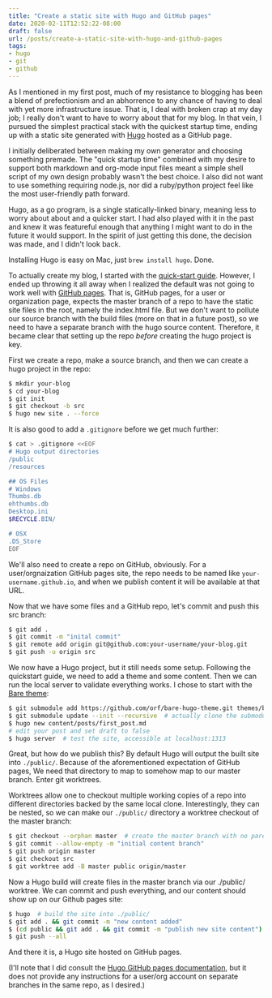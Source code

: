 ```yaml
---
title: "Create a static site with Hugo and GitHub pages"
date: 2020-02-11T12:52:22-08:00
draft: false
url: /posts/create-a-static-site-with-hugo-and-github-pages
tags:
- hugo
- git
- github
---
```


As I mentioned in my first post, much of my resistance to blogging
has been a blend of prefectionism and an abhorrence to any chance
of having to deal with yet more infrastructure issue.
That is, I deal with broken crap at my day job; I really
don't want to have to worry about that for my blog.
In that vein, I pursued the simplest practical stack
with the quickest startup time, ending up with a static
site generated with [Hugo](https://gohugo.io/)
hosted as a GitHub page.

I initially deliberated between making my own generator and choosing
something premade. The "quick startup time" combined with my desire
to support both markdown and org-mode input files meant a simple shell
script of my own design probably wasn't the best choice. I also
did not want to use something requiring node.js, nor did a ruby/python
project feel like the most user-friendly path forward.

Hugo, as a go program, is a single statically-linked binary, meaning
less to worry about about and a quicker start. I had also played with
it in the past and knew it was featureful enough that anything I might
want to do in the future it would support. In the spirit of just getting
this done, the decision was made, and I didn't look back.

Installing Hugo is easy on Mac, just `brew install hugo`. Done.

To actually create my blog, I started with the
[quick-start guide](https://gohugo.io/getting-started/quick-start/). However,
I ended up throwing it all away when I realized the default was not going to
work well with
[GitHub pages](https://help.github.com/en/github/working-with-github-pages/about-github-pages).
That is, GitHub pages, for a user or organization page, expects the master
branch of a repo to have the static site files in the root, namely the
index.html file. But we don't want to pollute our source branch with
the build files (more on that in a future post), so we need to have
a separate branch with the hugo source content. Therefore, it became
clear that setting up the repo _before_ creating the hugo project is key.

First we create a repo, make a source branch, and then we can create a hugo
project in the repo:

```sh
$ mkdir your-blog
$ cd your-blog
$ git init
$ git checkout -b src
$ hugo new site . --force
```

It is also good to add a `.gitignore` before we get much further:

```sh
$ cat > .gitignore <<EOF
# Hugo output directories
/public
/resources

## OS Files
# Windows
Thumbs.db
ehthumbs.db
Desktop.ini
$RECYCLE.BIN/

# OSX
.DS_Store
EOF
```

We'll also need to create a repo on GitHub, obviously. For a user/orgnaization
GitHub pages site, the repo needs to be named like `your-username.github.io`,
and when we publish content it will be available at that URL.

Now that we have some files and a GitHub repo, let's commit and push this src branch:

```sh
$ git add .
$ git commit -m "inital commit"
$ git remote add origin git@github.com:your-username/your-blog.git
$ git push -u origin src
```

We now have a Hugo project, but it still needs some setup.
Following the quickstart guide, we need to add a theme and some content.
Then we can run the local server to validate everything works.
I chose to start with the
[Bare theme](https://themes.gohugo.io/bare-hugo-theme/):

```sh
$ git submodule add https://github.com/orf/bare-hugo-theme.git themes/bare
$ git submodule update --init --recursive  # actually clone the submodule
$ hugo new content/posts/first_post.md
# edit your post and set draft to false
$ hugo server  # test the site, accessible at localhost:1313
```

Great, but how do we publish this? By default Hugo will output the built site
into `./public/`. Because of the aforementioned expectation of GitHub pages,
We need that directory to map to somehow map to our master branch. Enter git worktrees.

Worktrees allow one to checkout multiple working copies of a repo into different
directories backed by the same local clone. Interestingly, they can be nested, so
we can make our `./public/` directory a worktree checkout of the master branch:

```sh
$ git checkout --orphan master  # create the master branch with no parent commits
$ git commit --allow-empty -m "initial content branch"
$ git push origin master
$ git checkout src
$ git worktree add -B master public origin/master
```

Now a Hugo build will create files in the master branch via our ./public/ worktree.
We can commit and push everything, and our content should show up on our Github pages site:

```sh
$ hugo  # build the site into ./public/
$ git add . && git commit -m "new content added"
$ (cd public && git add . && git commit -m "publish new site content")
$ git push --all
```

And there it is, a Hugo site hosted on GitHub pages.

(I'll note that I did consult the
[Hugo GitHub pages documentation](https://gohugo.io/hosting-and-deployment/hosting-on-github/),
but it does not provide any instructions for a user/org account
on separate branches in the same repo, as I desired.)
